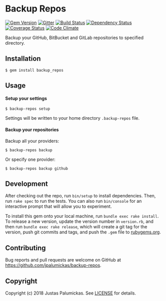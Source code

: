 # Backup Repos

[![Gem Version](https://img.shields.io/gem/v/backup_repos.svg?style=flat-square)][rubygems]
[![Gitter](https://img.shields.io/gitter/room/jpalumickas/jpalumickas.svg?style=flat-square)][gitter]
[![Build Status](https://img.shields.io/travis/jpalumickas/backup-repos.svg?style=flat-square)][travis]
[![Dependency Status](https://img.shields.io/gemnasium/jpalumickas/backup-repos.svg?style=flat-square)][gemnasium]
[![Coverage Status](https://img.shields.io/coveralls/jpalumickas/backup-repos.svg?branch=master&style=flat-square)][coveralls]
[![Code Climate](https://img.shields.io/codeclimate/github/jpalumickas/backup-repos.svg?style=flat-square)][codeclimate]


Backup your GitHub, BitBucket and GitLab repositories to specified directory.

## Installation

```shell
$ gem install backup_repos
```

## Usage

#### Setup your settings

```shell
$ backup-repos setup
```

Settings will be written to your home directory `.backup-repos` file.

#### Backup your repositories

Backup all your providers:

```shell
$ backup-repos backup
```

Or specify one provider:

```shell
$ backup-repos backup github
```


## Development

After checking out the repo, run `bin/setup` to install dependencies. Then, run `rake spec` to run the tests. You can also run `bin/console` for an interactive prompt that will allow you to experiment.

To install this gem onto your local machine, run `bundle exec rake install`. To release a new version, update the version number in `version.rb`, and then run `bundle exec rake release`, which will create a git tag for the version, push git commits and tags, and push the `.gem` file to [rubygems.org](https://rubygems.org).

## Contributing

Bug reports and pull requests are welcome on GitHub at https://github.com/jpalumickas/backup-repos.

## Copyright
Copyright (c) 2018 Justas Palumickas.
See [LICENSE][] for details.

[rubygems]: https://rubygems.org/gems/backup_repos
[travis]: http://travis-ci.org/jpalumickas/backup-repos
[gemnasium]: https://gemnasium.com/jpalumickas/backup-repos
[coveralls]: https://coveralls.io/r/jpalumickas/backup-repos
[codeclimate]: https://codeclimate.com/github/jpalumickas/backup-repos
[gitter]: https://gitter.im/jpalumickas/backup-repos

[license]: LICENSE.md
